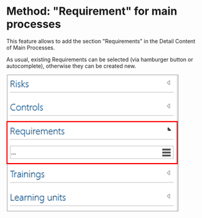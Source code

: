 # Method: "Requirement" for main processes

This feature allows to add the section "Requirements" in the Detail Content of Main Processes. 

As usual, existing Requirements can be selected (via hamburger button or autocomplete), otherwise they can be created new.

![screen](../media/requirements_mp.png)
